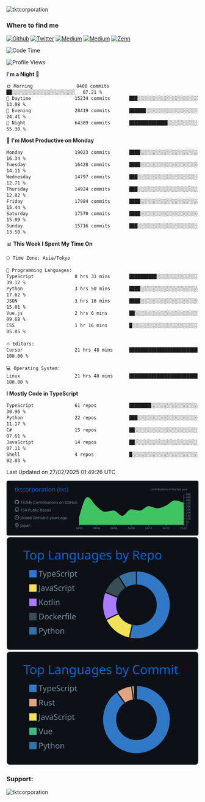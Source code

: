 <p align="left"> <img src="https://komarev.com/ghpvc/?username=tktcorporation&label=Profile%20views&color=0e75b6&style=flat" alt="tktcorporation" /> </p>

<h3>Where to find me</h3>
<p>
<a href="https://github.com/tktcorporation" target="_blank"><img alt="Github" src="https://img.shields.io/badge/GitHub-%2312100E.svg?&style=for-the-badge&logo=Github&logoColor=white" /></a>
<a href="https://twitter.com/tktcorporation" target="_blank"><img alt="Twitter" src="https://img.shields.io/badge/twitter-%231DA1F2.svg?&style=for-the-badge&logo=twitter&logoColor=white" /></a>
<a href="https://www.linkedin.com/in/tktcorporation" target="_blank"><img alt="Medium" src="https://img.shields.io/badge/linkdin-0a66c2.svg?&style=for-the-badge&logo=linkedin&logoColor=white" /></a>
<a href="https://qiita.com/tktcorporation" target="_blank"><img alt="Medium" src="https://img.shields.io/badge/qiita-55C500.svg?&style=for-the-badge&logo=qiita&logoColor=white" /></a>
<a href="https://zenn.dev/tktcorporation" target="_blank"><img alt="Zenn" src="https://img.shields.io/badge/Zenn-3EA8FF.svg?&style=for-the-badge&logo=Zenn&logoColor=white" /></a>
</p>
  
<!--START_SECTION:waka-->
![Code Time](http://img.shields.io/badge/Code%20Time-2%2C177%20hrs%2049%20mins-blue)

![Profile Views](http://img.shields.io/badge/Profile%20Views-22-blue)

**I'm a Night 🦉** 

```text
🌞 Morning                8400 commits        ██░░░░░░░░░░░░░░░░░░░░░░░   07.21 % 
🌆 Daytime                15234 commits       ███░░░░░░░░░░░░░░░░░░░░░░   13.08 % 
🌃 Evening                28419 commits       ██████░░░░░░░░░░░░░░░░░░░   24.41 % 
🌙 Night                  64389 commits       ██████████████░░░░░░░░░░░   55.30 % 
```
📅 **I'm Most Productive on Monday** 

```text
Monday                   19023 commits       ████░░░░░░░░░░░░░░░░░░░░░   16.34 % 
Tuesday                  16428 commits       ████░░░░░░░░░░░░░░░░░░░░░   14.11 % 
Wednesday                14797 commits       ███░░░░░░░░░░░░░░░░░░░░░░   12.71 % 
Thursday                 14924 commits       ███░░░░░░░░░░░░░░░░░░░░░░   12.82 % 
Friday                   17984 commits       ████░░░░░░░░░░░░░░░░░░░░░   15.44 % 
Saturday                 17570 commits       ████░░░░░░░░░░░░░░░░░░░░░   15.09 % 
Sunday                   15716 commits       ███░░░░░░░░░░░░░░░░░░░░░░   13.50 % 
```


📊 **This Week I Spent My Time On** 

```text
🕑︎ Time Zone: Asia/Tokyo

💬 Programming Languages: 
TypeScript               8 hrs 31 mins       ██████████░░░░░░░░░░░░░░░   39.12 % 
Python                   3 hrs 50 mins       ████░░░░░░░░░░░░░░░░░░░░░   17.62 % 
JSON                     3 hrs 16 mins       ████░░░░░░░░░░░░░░░░░░░░░   15.01 % 
Vue.js                   2 hrs 6 mins        ██░░░░░░░░░░░░░░░░░░░░░░░   09.68 % 
CSS                      1 hr 16 mins        █░░░░░░░░░░░░░░░░░░░░░░░░   05.85 % 

🔥 Editors: 
Cursor                   21 hrs 48 mins      █████████████████████████   100.00 % 

💻 Operating System: 
Linux                    21 hrs 48 mins      █████████████████████████   100.00 % 
```

**I Mostly Code in TypeScript** 

```text
TypeScript               61 repos            ████████░░░░░░░░░░░░░░░░░   30.96 % 
Python                   22 repos            ███░░░░░░░░░░░░░░░░░░░░░░   11.17 % 
C#                       15 repos            ██░░░░░░░░░░░░░░░░░░░░░░░   07.61 % 
JavaScript               14 repos            ██░░░░░░░░░░░░░░░░░░░░░░░   07.11 % 
Shell                    4 repos             █░░░░░░░░░░░░░░░░░░░░░░░░   02.03 % 
```




 Last Updated on 27/02/2025 01:49:26 UTC
<!--END_SECTION:waka-->

[![](https://raw.githubusercontent.com/tktcorporation/tktcorporation/master/profile-summary-card-output/github_dark/0-profile-details.svg)](https://github.com/vn7n24fzkq/github-profile-summary-cards)
[![](https://raw.githubusercontent.com/tktcorporation/tktcorporation/master/profile-summary-card-output/github_dark/1-repos-per-language.svg)](https://github.com/vn7n24fzkq/github-profile-summary-cards) [![](https://raw.githubusercontent.com/tktcorporation/tktcorporation/master/profile-summary-card-output/github_dark/2-most-commit-language.svg)](https://github.com/vn7n24fzkq/github-profile-summary-cards)

<h3 align="left">Support:</h3>
<p><a href="https://www.buymeacoffee.com/tktcorporation"> <img align="left" src="https://cdn.buymeacoffee.com/buttons/v2/default-yellow.png" height="50" width="210" alt="tktcorporation" /></a></p><br><br>
